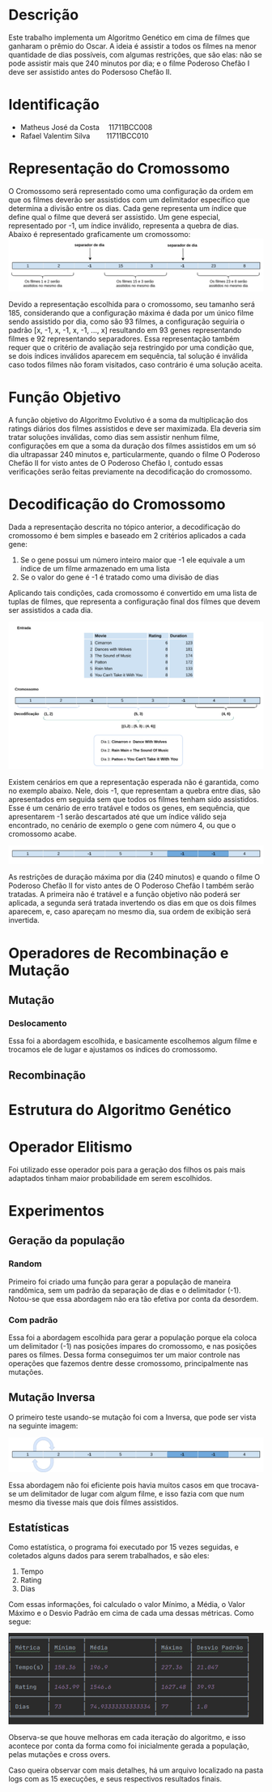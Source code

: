 # Descrição

Este trabalho implementa um Algoritmo Genético em cima de filmes que ganharam o prêmio do Oscar. A ideia é assistir a todos os filmes na menor quantidade de dias possíveis, com algumas restrições, que são elas: não se pode assistir mais que 240 minutos por dia; e o filme Poderoso Chefão I deve ser assistido antes do Podersoso Chefão II.

# Identificação

- Matheus José da Costa &emsp;11711BCC008
- Rafael Valentim Silva &emsp;&emsp;11711BCC010

# Representação do Cromossomo

O Cromossomo será representado como uma configuração da ordem em que os filmes deverão ser assistidos com um delimitador específico que determina a divisão entre os dias. Cada gene representa um índice que define qual o filme que deverá ser assistido. Um gene especial, representado por -1, um índice inválido, representa a quebra de dias. Abaixo é representado graficamente um cromossomo:
![img_1.png](images/img.png)

Devido a representação escolhida para o cromossomo, seu tamanho será 185, considerando que a configuração máxima é dada por um único filme sendo assistido por dia, como são 93 filmes, a configuração seguiria o padrão [x, -1, x, -1, x, -1, ..., x] resultando em 93 genes representando filmes e 92 representando separadores. Essa representação também requer que o critério de avaliação seja  restringido por uma condição que, se dois índices inválidos aparecem em sequência, tal solução é inválida caso todos filmes não foram visitados, caso contrário é uma solução aceita.

# Função Objetivo

A função objetivo do Algoritmo Evolutivo é a soma da multiplicação dos ratings diários dos filmes assistidos  e deve ser maximizada. Ela deveria sim tratar soluções inválidas, como dias sem assistir nenhum filme, configurações em que a soma da duração dos filmes assistidos em um só dia ultrapassar 240 minutos e, particularmente, quando o filme O Poderoso Chefão II for visto antes de O Poderoso Chefão I, contudo essas verificações serão feitas previamente na decodificação do cromossomo.

# Decodificação do Cromossomo

Dada a representação descrita no tópico anterior, a decodificação do cromossomo é bem simples e baseado em 2 critérios aplicados a cada gene:

 1. Se o gene possui um número inteiro maior que -1 ele equivale a um índice de um filme armazenado em uma lista
 2. Se o valor do gene é -1 é tratado como uma divisão de dias

Aplicando tais condições, cada cromossomo é convertido em uma lista de tuplas de filmes, que representa a configuração final dos filmes que devem ser assistidos a cada dia.

![img_1.png](images/img_1.png)

Existem cenários em que a representação esperada não é garantida, como no exemplo abaixo. Nele, dois -1, que representam a quebra entre dias, são apresentados em seguida sem que todos os filmes tenham sido assistidos. Esse é um cenário de erro tratável e todos os genes, em sequência, que apresentarem -1 serão descartados até que um índice válido seja encontrado, no cenário de exemplo o gene com número 4, ou que o cromossomo acabe.

![img_2.png](images/img_2.png)

As restrições de duração máxima por dia (240 minutos) e quando o filme O Poderoso Chefão II for visto antes de O Poderoso Chefão I também serão tratadas. A primeira não é tratável e a função objetivo não poderá ser aplicada, a segunda será tratada invertendo os dias em que os dois filmes aparecem, e, caso apareçam no mesmo dia, sua ordem de exibição será invertida.

# Operadores de Recombinação e Mutação

## Mutação

### Deslocamento

Essa foi a abordagem escolhida, e basicamente escolhemos algum filme e trocamos ele de lugar e ajustamos os índices do cromossomo.

## Recombinação

# Estrutura do Algoritmo Genético

# Operador Elitismo

Foi utilizado esse operador pois para a geração dos filhos os pais mais adaptados tinham maior probabilidade em serem escolhidos.

# Experimentos

## Geração da população

### Random

Primeiro foi criado uma função para gerar a população de maneira randômica, sem um padrão da separação de dias e o delimitador (-1).
Notou-se que essa abordagem não era tão efetiva por conta da desordem. 

### Com padrão

Essa foi a abordagem escolhida para gerar a população porque ela coloca um delimitador (-1) nas posições ímpares do cromossomo, e nas posições pares os filmes.
Dessa forma conseguimos ter um maior controle nas operações que fazemos dentre desse cromossomo, principalmente nas mutações.

## Mutação Inversa

O primeiro teste usando-se mutação foi com a Inversa, que pode ser vista na seguinte imagem:

![img_3.png](images/img_3.png)

Essa abordagem não foi eficiente pois havia muitos casos em que trocava-se um delimitador de lugar com algum filme, e isso fazia com que num mesmo dia tivesse mais que dois filmes assistidos.

## Estatísticas

Como estatística, o programa foi executado por 15 vezes seguidas, e coletados alguns dados para serem trabalhados, e são eles:

  1. Tempo
  2. Rating
  3. Dias

Com essas informações, foi calculado o valor Mínimo, a Média, o Valor Máximo e o Desvio Padrão em cima de cada uma dessas métricas. Como segue:

![img_4.png](images/img_4.png)

Observa-se que houve melhoras em cada iteração do algoritmo, e isso acontece por conta da forma como foi inicialmente gerada a população, pelas mutações e cross overs.

Caso queira observar com mais detalhes, há um arquivo localizado na pasta logs com as 15 execuções, e seus respectivos resultados finais.